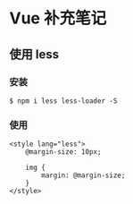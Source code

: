 # Vue 补充笔记

## 使用 less

### 安装

```shell
$ npm i less less-loader -S
```

### 使用

```vue
<style lang="less">
	@margin-size: 10px;

	img {
		margin: @margin-size;
	}
</style>
```



